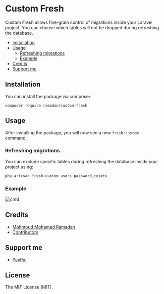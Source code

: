 # Custom Fresh

Custom Fresh allows fine-grain control of migrations inside your Laravel project. You can choose which tables will not be dropped during refreshing the database.

- [Installation](#installation)
- [Usage](#usage)
  - [Refreshing migrations](#refreshing-migrations)
  - [Example](#example)
- [Credits](#credits)
- [Support me](#support-me)

## Installation

You can install the package via composer:

```SHELL
composer require ramadan/custom-fresh
```

## Usage

After installing the package, you will now see a new `fresh:custom` command.

### Refreshing migrations

You can exclude specific tables during refreshing the database inside your project using:

```BASH
php artisan fresh:custom users password_resets
```

### Example

![cmd](https://user-images.githubusercontent.com/48416569/170218918-bf9fb0d1-c2ab-486c-8eb0-13258c88acfd.png)

## Credits

- [Mahmoud Mohamed Ramadan](https://github.com/mahmoudmohamedramadan)
- [Contributors](https://github.com/mahmoudmohamedramadan/custom-fresh/graphs/contributors)

## Support me

- [PayPal](https://www.paypal.com/paypalme/ramadanpaid)

## License

The MIT License (MIT).
